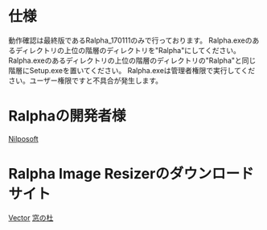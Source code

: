 # 仕様
動作確認は最終版であるRalpha_170111のみで行っております。
Ralpha.exeのあるディレクトリの上位の階層のディレクトリを"Ralpha"にしてください。
Ralpha.exeのあるディレクトリの上位の階層のディレクトリの"Ralpha"と同じ階層にSetup.exeを置いてください。
Ralpha.exeは管理者権限で実行してください。ユーザー権限ですと不具合が発生します。

# Ralphaの開発者様
[Nilposoft](http://nilposoft.info/ralpha/index.html)

# Ralpha Image Resizerのダウンロードサイト
[Vector](https://www.vector.co.jp/soft/winnt/art/se487522.html?srsltid=AfmBOoplwX_NAcFpmbCSMTSjpaK_sQ8cypUCyo5FkT59AZ3isMh1YifN)
[窓の杜](https://forest.watch.impress.co.jp/library/software/ralpha/)
